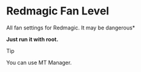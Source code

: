 # Redmagic Fan Level
All fan settings for Redmagic. It may be dangerous*

**Just run it with root.**

>[!TIP]
>You can use MT Manager.
